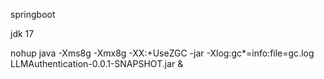 springboot 

jdk 17

nohup java -Xms8g -Xmx8g -XX:+UseZGC -jar -Xlog:gc*=info:file=gc.log LLMAuthentication-0.0.1-SNAPSHOT.jar &

